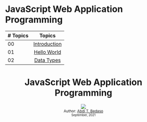 # JavaScript Web Application Programming

| # Topics |                                                                       Topics                                                                        |
| -------- | :-------------------------------------------------------------------------------------------------------------------------------------------------: |
| 00       |                                                             [Introduction](./readMe.md)                                                             |
| 01       |                                                             [Hello World](./01-Hello-World)                                                         |
| 02       |                                               [Data Types](./02-Data-types)                                                                         |

<div align="center">
  <h1> JavaScript Web Application Programming </h1>
  <a class="header-badge" target="_blank" href="https://www.linkedin.com/in/abdibedaso/">
    <img src="https://img.shields.io/badge/style--5eba00.svg?label=LinkedIn&logo=linkedin&style=social">
  </a>
  <br/>
<sub>Author:
    <a href="https://www.linkedin.com/in/abdibedaso/" target="_blank">Abdi T. Bedaso</a>
    <br>
    <small> September, 2021</small>
</sub>
</div>